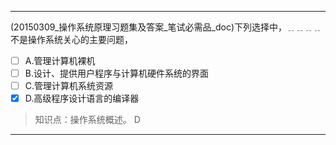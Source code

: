 ---
(20150309_操作系统原理习题集及答案_笔试必需品_doc)下列选择中，﹎﹎﹎﹎不是操作系统关心的主要问题，
- [ ] A.管理计算机裸机 
- [ ] B.设计、提供用户程序与计算机硬件系统的界面 
- [ ] C.管理计算机系统资源 
- [x] D.高级程序设计语言的编译器

> 知识点：操作系统概述。
> D

---